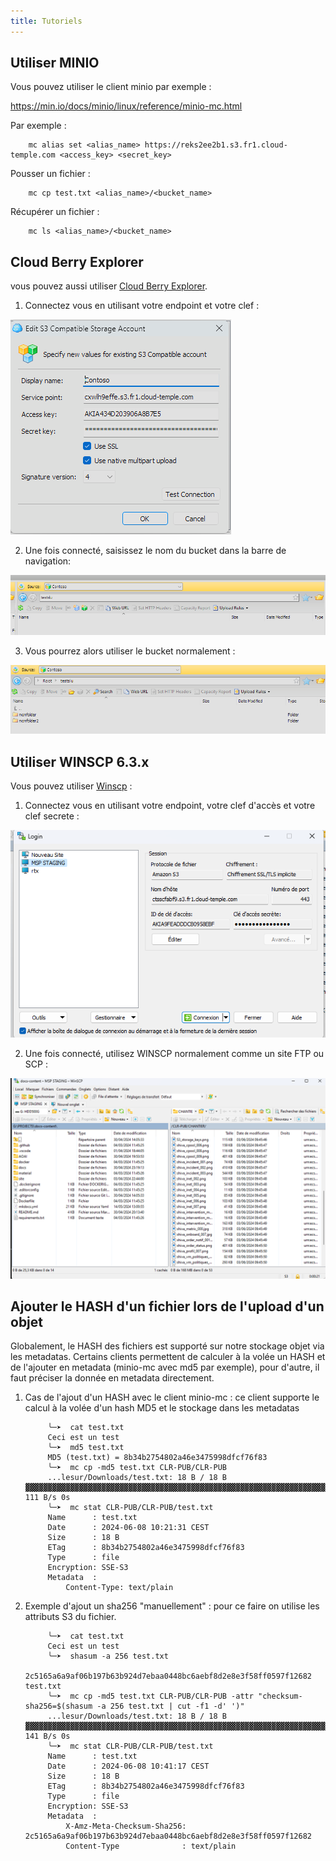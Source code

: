 ```yaml
---
title: Tutoriels
---
```


## Utiliser MINIO

Vous pouvez utiliser le client minio par exemple :

https://min.io/docs/minio/linux/reference/minio-mc.html

Par exemple : 
```
    mc alias set <alias_name> https://reks2ee2b1.s3.fr1.cloud-temple.com <access_key> <secret_key>
```
Pousser un fichier : 
```
    mc cp test.txt <alias_name>/<bucket_name>
```
Récupérer un fichier :
```
    mc ls <alias_name>/<bucket_name>
```
## Cloud Berry Explorer

vous pouvez aussi utiliser [Cloud Berry Explorer](https://www.msp360.com/explorer/).

1. Connectez vous en utilisant votre endpoint et votre clef :

![](images/S3_cloudberry_001.png)

2. Une fois connecté, saisissez le nom du bucket dans la barre de navigation:

![](images/S3_cloudberry_002.png)

3. Vous pourrez alors utiliser le bucket normalement : 

![](images/S3_cloudberry_003.png)

## Utiliser WINSCP 6.3.x

Vous pouvez utiliser [Winscp](https://winscp.net/eng/download.php) :

1. Connectez vous en utilisant votre endpoint, votre clef d'accès et votre clef secrete :

![](images/S3_winscp_001.png)

2. Une fois connecté, utilisez WINSCP normalement comme un site FTP ou SCP :

![](images/S3_winscp_002.png)


## Ajouter le HASH d'un fichier lors de l'upload d'un objet

Globalement, le HASH des fichiers est supporté sur notre stockage objet via les metadatas. Certains clients permettent de calculer à la volée un HASH et de l'ajouter en metadata (minio-mc avec md5 par exemple), pour d'autre, il faut préciser la donnée en metadata directement.

1. Cas de l'ajout d'un HASH avec le client minio-mc : ce client supporte le calcul à la volée d'un hash MD5 et le stockage dans les metadatas


            ╰─➤  cat test.txt                       
            Ceci est un test 
            ╰─➤  md5 test.txt                       
            MD5 (test.txt) = 8b34b2754802a46e3475998dfcf76f83
            ╰─➤  mc cp -md5 test.txt CLR-PUB/CLR-PUB
            ...lesur/Downloads/test.txt: 18 B / 18 B  ▓▓▓▓▓▓▓▓▓▓▓▓▓▓▓▓▓▓▓▓▓▓▓▓▓▓▓▓▓▓▓▓▓▓▓▓▓▓▓▓▓▓▓▓▓▓▓▓▓▓▓▓▓▓▓▓▓▓▓▓▓▓▓▓▓▓▓▓▓▓▓▓▓▓▓▓▓▓▓▓▓▓▓▓▓▓▓▓▓▓▓▓▓▓▓▓▓▓▓▓▓▓▓▓▓▓  111 B/s 0s
            ╰─➤  mc stat CLR-PUB/CLR-PUB/test.txt
            Name      : test.txt
            Date      : 2024-06-08 10:21:31 CEST 
            Size      : 18 B   
            ETag      : 8b34b2754802a46e3475998dfcf76f83 
            Type      : file 
            Encryption: SSE-S3
            Metadata  :
                Content-Type: text/plain 

2. Exemple d'ajout un sha256 "manuellement" : pour ce faire on utilise les attributs S3 du fichier.

            ╰─➤  cat test.txt
            Ceci est un test
            ╰─➤  shasum -a 256 test.txt                            
            2c5165a6a9af06b197b63b924d7ebaa0448bc6aebf8d2e8e3f58ff0597f12682  test.txt
            ╰─➤  mc cp -md5 test.txt CLR-PUB/CLR-PUB -attr "checksum-sha256=$(shasum -a 256 test.txt | cut -f1 -d' ')"
            ...lesur/Downloads/test.txt: 18 B / 18 B  ▓▓▓▓▓▓▓▓▓▓▓▓▓▓▓▓▓▓▓▓▓▓▓▓▓▓▓▓▓▓▓▓▓▓▓▓▓▓▓▓▓▓▓▓▓▓▓▓▓▓▓▓▓▓▓▓▓▓▓▓▓▓▓▓▓▓▓▓▓▓▓▓▓▓▓▓▓▓▓▓▓▓▓▓▓▓▓▓▓▓▓▓▓▓▓▓▓▓▓▓▓▓▓▓▓▓  141 B/s 0s
            ╰─➤  mc stat CLR-PUB/CLR-PUB/test.txt                                                                     
            Name      : test.txt
            Date      : 2024-06-08 10:41:17 CEST 
            Size      : 18 B   
            ETag      : 8b34b2754802a46e3475998dfcf76f83 
            Type      : file 
            Encryption: SSE-S3
            Metadata  :
                X-Amz-Meta-Checksum-Sha256: 2c5165a6a9af06b197b63b924d7ebaa0448bc6aebf8d2e8e3f58ff0597f12682 
                Content-Type              : text/plain 

